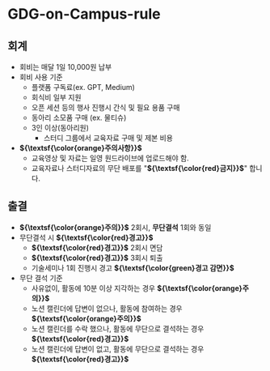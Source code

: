 # GDG-on-Campus-rule
## 회계
  - 회비는 매달 1일 10,000원 납부
  - 회비 사용 기준
    - 플랫폼 구독료(ex. GPT, Medium)
    - 회식비 일부 지원
    - 오픈 세션 등의 행사 진행시 간식 및 필요 용품 구매
    - 동아리 소모품 구매 (ex. 물티슈)
    - 3인 이상(동아리원)
      - 스터디 그룹에서 교육자료 구매 및 제본 비용
  - **${\textsf{\color{orange}주의사항}}$**
    - 교육영상 및 자료는 일영 원드라이브에 업로드해야 함.
    - 교육자료나 스터디자료의 무단 배포를 "**${\textsf{\color{red}금지}}$**" 합니다.
## 출결
  - **${\textsf{\color{orange}주의}}$** 2회시, **무단결석** 1회와 동일
  - 무단결석 시 **${\textsf{\color{red}경고}}$**
    - **${\textsf{\color{red}경고}}$** 2회시 면담
    - **${\textsf{\color{red}경고}}$** 3회시 퇴출
    - 기술세미나 1회 진행시 경고 **${\textsf{\color{green}경고 감면}}$**
  - 무단 결석 기준
    - 사유없이, 활동에 10분 이상 지각하는 경우 **${\textsf{\color{orange}주의}}$**
    - 노션 캘린더에 답변이 없으나, 활동에 참여하는 경우 **${\textsf{\color{orange}주의}}$**
    - 노션 캘린더를 수락 했으나, 활동에 무단으로 결석하는 경우 **${\textsf{\color{red}경고}}$**
    - 노션 캘린더에 답변이 없고, 활동에 무단으로 결석하는 경우 **${\textsf{\color{red}경고}}$**
